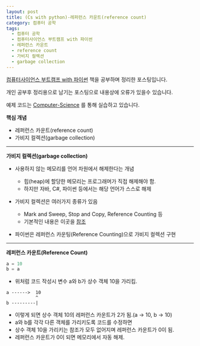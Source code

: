 ```yaml
---
layout: post
title: (Cs with python)-레퍼런스 카운트(reference count) 
category: 컴퓨터 공학
tags:
  - 컴퓨터 공학
  - 컴퓨터사이언스 부트캠프 with 파이썬
  - 레퍼런스 카운트
  - reference count
  - 가비지 컬렉션
  - garbage collection
---
```




[컴퓨터사이언스 부트캠프 with 파이썬](http://www.yes24.com/24/goods/58552941) 책을 공부하며 정리한 포스팅입니다.

개인 공부후 정리용으로 남기는 포스팅으로 내용상에 오류가 있을수 있습니다.

예제 코드는 [Computer-Science](https://github.com/KwonSoonWoo/Computer-Science) 를 통해 실습하고 있습니다.



**핵심 개념**

- 레퍼런스 카운트(reference count)
- 가비지 컬렉션(garbage collection)

---

**가비지 컬렉션(garbage collection)**

- 사용하지 않는 메모리를 언어 차원에서 해제한다는 개념
  - 힙(heap)에 할당한 메모리는 프로그래머가 직접 해제해야 함.
  - 하지만 자바, C#, 파이썬 등에서는 해당 언어가 스스로 해제

- 가비지 컬렉션은 여러가지 종류가 있음
  - Mark and Sweep, Stop and Copy, Reference Counting 등
  - 기본적인 내용은 이곳을 [참조](https://ko.wikipedia.org/wiki/%EC%93%B0%EB%A0%88%EA%B8%B0_%EC%88%98%EC%A7%91_(%EC%BB%B4%ED%93%A8%ED%84%B0_%EA%B3%BC%ED%95%99)#%EC%97%AC%EB%9F%AC%EA%B0%80%EC%A7%80_%ED%8F%AC%EC%9D%B8%ED%84%B0_%EC%B6%94%EC%A0%81_%EA%B8%B0%EB%B2%95)

- 파이썬은 레퍼런스 카운팅(Reference Counting)으로 가비지 컬렉션 구현



---

**레퍼런스 카운트(Reference Count)**

```python
a = 10
b = a
```

- 위처럼 코드 작성시 변수 a와 b가 상수 객체 10을 가리킴.

```
a ------>  10
           ^
b ---------|
```

- 이렇게 되면 상수 객체 10의 레퍼런스 카운트가 2가 됨.(a -> 10, b -> 10)
- a와 b를 각각 다른 객체를 가리키도록 코드를 수정하면 
- 상수 객체 10을 가리키는 참조가 모두 없어지며 레퍼런스 카운트가 0이 됨.
- 레퍼런스 카운트가 0이 되면 메모리에서 자동 해제.
